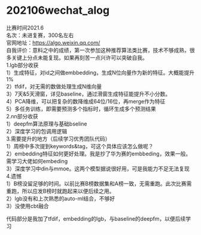 # 202106wechat_alog
比赛时间2021.6  
名次：未进复赛，300名左右  
官网地址：https://algo.weixin.qq.com/  
自我评价：意料之中的成绩，第一次参加这种推荐算法类比赛，技术不够成熟，很多关键上分点未能复现。如果再刻苦一点兴许可以突破自我。  
1.lgb部分收获   
1）生成特征，对id之间做embbedding，生成N位向量作为新的特征。大概能提升1%  
2）tfdif，对无需的数做处理生成N维向量  
3）7天&5天滑窗，详见baseline，通过滑窗生成特征能提升不小分数。  
4）PCA降维，可以把复杂的数降维成64位/16位，再merge作为特征  
5）多任务训练，即需要预测多个指标时，循环生成多个预测结果  
2.nn部分收获  
1）deepfm算法原理与基础bseline  
2）深度学习的包调用逻辑  
3.需要提升的地方（后续学习优秀团队代码）  
1）周榜中多次提到keywords&tag，可这个具体应该怎么做呢？  
2）embedding特征如何更好处理。我是抄了华为赛的embbeding，效果一般。需学习大佬如何embeding  
3）深度学习中din与mmoe。这两个模型据说很好用，可是我能力不足无法复现  
4.遗憾  
1）B榜没留足够的时间。以前比赛B榜数据集和A榜一致，无需重跑。此次比赛需重跑，所以应发B榜时就跑起来以便后续之用。  
2）lgb没有和上次熟悉的auto-ml结合，不够好  
3）没使用cbt融合  

代码部分是我加了tfdif，embedding的lgb，与baseline的deepfm，以便后续学习
